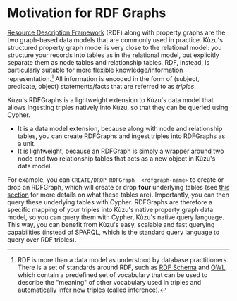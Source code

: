
# Motivation for RDF Graphs

[Resource Description Framework](https://www.w3.org/RDF/) (RDF) along with property graphs 
are the two graph-based data models that are commonly used
in practice. Kùzu's structured property graph model is very close to the relational model: 
you structure your records into tables as in the relational model, but 
explicitly separate them as node tables and relationship tables. 
RDF, instead, is particularly suitable for more flexible knowledge/information representation.[^1] 
All information is encoded in the form of (subject, predicate, object) statements/facts 
that are referred to as *triples*.

[^1]: RDF is more than a data model as understood by database practitioners. There is a set of
standards around RDF, such as [RDF Schema](https://www.w3.org/TR/rdf-schema/) and [OWL](https://www.w3.org/OWL/), 
which contain a predefined set of vocabulary that can be used to describe the "meaning" of 
other vocabulary used in triples and automatically infer new triples (called inference). 

Kùzu's RDFGraphs is a lightweight extension to Kùzu's data model that allows ingesting triples natively into Kùzu, so
that they can be queried using Cypher.

* It is a data model extension, because along with node and relationship
tables, you can create RDFGraphs and ingest triples into RDFGraphs as a unit. 
* It is lightweight, because an RDFGraph is simply a wrapper around
two node and two relationship tables that acts as a new object in Kùzu's data model. 

For example, you can `CREATE/DROP RDFGraph  <rdfgraph-name>` to create or drop an RDFGraph, which will 
create or drop **four** underlying tables
(see [this section](./rdfgraphs-overview#rdfgraphs-mapping-of-triples-to-property-graph-tables)
for more details on what these tables are).
Importantly, you can then query these underlying tables with Cypher. 
RDFGraphs are therefore a specific mapping of your triples into 
Kùzu's native property graph data model, so you can query
them with Cypher, Kùzu's native query language. This way, you can benefit from Kùzu's easy, scalable and
fast querying capabilities (instead of SPARQL, which is the standard query language to query over RDF triples).